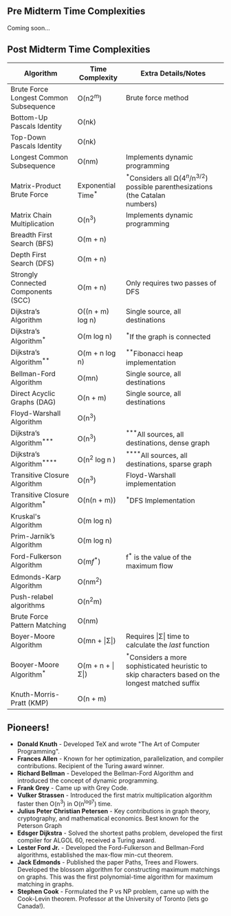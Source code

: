 ## Pre Midterm Time Complexities
Coming soon...
## Post Midterm Time Complexities

| **Algorithm**                          | **Time Complexity**          | Extra Details/Notes                                                                                         |
| -------------------------------------- | ---------------------------- | ----------------------------------------------------------------------------------------------------------- |
| Brute Force Longest Common Subsequence | O(n2<sup>m</sup>)            | Brute force method                                                                                          |
| Bottom-Up Pascals Identity             | O(nk)                        |                                                                                                             |
| Top-Down Pascals Identity              | O(nk)                        |                                                                                                             |
| Longest Common Subsequence             | O(nm)                        | Implements dynamic programming                                                                              |
| Matrix-Product Brute Force             | Exponential Time<sup>*</sup> | <sup>*</sup>Considers all Ω(4$^n$/n$^3$$^/$$^2$) possible parenthesizations (the Catalan  <br>numbers)      |
| Matrix Chain Multiplication            | O(n<sup>3</sup>)             | Implements dynamic programming                                                                              |
| Breadth First Search (BFS)             | O(m + n)                     |                                                                                                             |
| Depth First Search (DFS)               | O(m + n)                     |                                                                                                             |
| Strongly Connected Components (SCC)    | O(m + n)                     | Only requires two passes of DFS                                                                             |
| Dijkstra’s Algorithm                   | O((n + m) log n)             | Single source, all destinations                                                                             |
| Dijkstra’s Algorithm<sup>*</sup>       | O(m log n)                   | <sup>*</sup>If the graph is connected                                                                       |
| Dijkstra’s Algorithm<sup>**</sup>      | O(m + n log n)               | <sup>**</sup>Fibonacci heap implementation                                                                  |
| Bellman-Ford Algorithm                 | O(mn)                        | Single source, all destinations                                                                             |
| Direct Acyclic Graphs (DAG)            | O(n + m)                     | Single source, all destinations                                                                             |
| Floyd-Warshall Algorithm               | O(n<sup>3</sup>)             |                                                                                                             |
| Dijkstra’s Algorithm<sup>***</sup>     | O(n<sup>3</sup>)             | <sup>***</sup>All sources, all destinations, dense graph                                                    |
| Dijkstra’s Algorithm<sup>****</sup>    | O(n<sup>2</sup> log n )      | <sup>****</sup>All sources, all destinations, sparse graph                                                  |
| Transitive Closure Algorithm           | O(n<sup>3</sup>)             | Floyd-Warshall implementation                                                                               |
| Transitive Closure Algorithm$^*$       | O(n(n + m))                  | $^*$DFS Implementation                                                                                      |
| Kruskal's Algorithm                    | O(m log n)                   |                                                                                                             |
| Prim-Jarnik’s Algorithm                | O(m log n)                   |                                                                                                             |
| Ford-Fulkerson Algorithm               | O(m*f*<sup>*</sup>)          | f<sup>*</sup> is the value of the maximum flow                                                              |
| Edmonds-Karp Algorithm                 | O(nm<sup>2</sup>)            |                                                                                                             |
| Push-relabel algorithms                | O(n<sup>2</sup>m)            |                                                                                                             |
| Brute Force Pattern Matching           | O(nm)                        |                                                                                                             |
| Boyer-Moore Algorithm                  | O(mn + \|Σ\|)                | Requires \|Σ\| time to calculate the *last* function                                                        |
| Booyer-Moore Algorithm<sup>*</sup>     | O(m + n + \|Σ\|)             | <sup>*</sup>Considers a more sophisticated heuristic to skip characters based on the longest matched suffix |
| Knuth-Morris-Pratt (KMP)               | O(n + m)                     |                                                                                                             |
## Pioneers!
- **Donald Knuth** - Developed TeX and wrote "The Art of Computer Programming". 
- **Frances Allen** - Known for her optimization, parallelization, and compiler contributions. Recipient of the Turing award winner. 
- **Richard Bellman** - Developed the Bellman-Ford Algorithm and introduced the concept of dynamic programming. 
- **Frank Grey** - Came up with Grey Code. 
- **Vulker Strassen** - Introduced the first matrix multiplication algorithm faster then O(n<sup>3</sup>) in O(n<sup>log7</sup>) time.
- **Julius Peter Christian Petersen** - Key contributions in graph theory, cryptography, and mathematical economics. Best known for the Peterson Graph
- **Edsger Dijkstra** - Solved the shortest paths problem, developed the first compiler for ALGOL 60, received a Turing award.
- **Lester Ford Jr.** - Developed the Ford-Fulkerson and Bellman-Ford algorithms, established the max-flow min-cut theorem.
- **Jack Edmonds** - Published the paper Paths, Trees and Flowers. Developed the blossom algorithm for constructing maximum matchings on graphs. This was the first polynomial-time algorithm for maximum matching in graphs.
- **Stephen Cook** - Formulated the P vs NP problem, came up with the Cook-Levin theorem. Professor at the University of Toronto (lets go Canada!).
